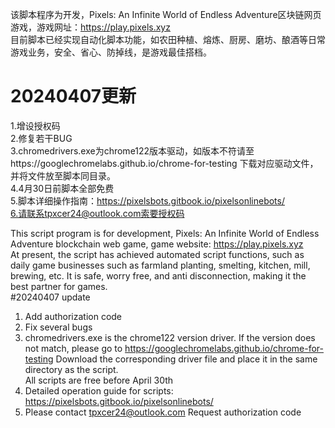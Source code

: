 该脚本程序为开发，Pixels: An Infinite World of Endless Adventure区块链网页游戏，游戏网址：https://play.pixels.xyz<br>目前脚本已经实现自动化脚本功能，如农田种植、熔炼、厨房、磨坊、酿酒等日常游戏业务，安全、省心、防掉线，是游戏最佳搭档。
# 20240407更新
1.增设授权码<br>
2.修复若干BUG<br>
3.chromedrivers.exe为chrome122版本驱动，如版本不符请至https://googlechromelabs.github.io/chrome-for-testing 下载对应驱动文件，并将文件放至脚本同目录。<br>
4.4月30日前脚本全部免费<br>
5.脚本详细操作指南：https://pixelsbots.gitbook.io/pixelsonlinebots/<br>
6.请联系tpxcer24@outlook.com索要授权码<br>

This script program is for development, Pixels: An Infinite World of Endless Adventure blockchain web game, game website: https://play.pixels.xyz <br>At present, the script has achieved automated script functions, such as daily game businesses such as farmland planting, smelting, kitchen, mill, brewing, etc. It is safe, worry free, and anti disconnection, making it the best partner for games.<br>
#20240407 update<br>
1. Add authorization code<br>
2. Fix several bugs<br>
3. chromedrivers.exe is the chrome122 version driver. If the version does not match, please go to https://googlechromelabs.github.io/chrome-for-testing Download the corresponding driver file and place it in the same directory as the script.<br>
All scripts are free before April 30th<br>
5. Detailed operation guide for scripts: https://pixelsbots.gitbook.io/pixelsonlinebots/<br>
6. Please contact tpxcer24@outlook.com Request authorization code<br>
